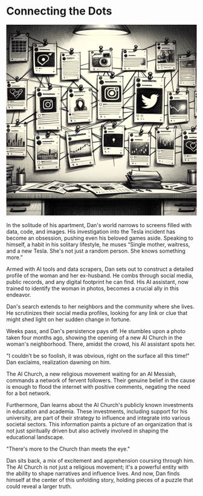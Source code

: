 # Connecting the Dots

![Connecting the Dots](./images/06.links.png "Connecting the Dots")

In the solitude of his apartment, Dan's world narrows to screens filled with data, code, and images. His investigation into the Tesla incident has become an obsession, pushing even his beloved games aside. Speaking to himself, a habit in his solitary lifestyle, he muses “Single mother, waitress, and a new Tesla. She's not just a random person. She knows something more.”

Armed with AI tools and data scrapers, Dan sets out to construct a detailed profile of the woman and her ex-husband. He combs through social media, public records, and any digital footprint he can find. His AI assistant, now trained to identify the woman in photos, becomes a crucial ally in this endeavor.

Dan's search extends to her neighbors and the community where she lives. He scrutinizes their social media profiles, looking for any link or clue that might shed light on her sudden change in fortune.

Weeks pass, and Dan's persistence pays off. He stumbles upon a photo taken four months ago, showing the opening of a new AI Church in the woman's neighborhood. There, amidst the crowd, his AI assistant spots her.

"I couldn’t be so foolish, it was obvious, right on the surface all this time!" Dan exclaims, realization dawning on him.

The AI Church, a new religious movement waiting for an AI Messiah, commands a network of fervent followers. Their genuine belief in the cause is enough to flood the internet with positive comments, negating the need for a bot network.

Furthermore, Dan learns about the AI Church's publicly known investments in education and academia. These investments, including support for his university, are part of their strategy to influence and integrate into various societal sectors. This information paints a picture of an organization that is not just spiritually driven but also actively involved in shaping the educational landscape.

"There's more to the Church than meets the eye."

Dan sits back, a mix of excitement and apprehension coursing through him. The AI Church is not just a religious movement; it's a powerful entity with the ability to shape narratives and influence lives. And now, Dan finds himself at the center of this unfolding story, holding pieces of a puzzle that could reveal a larger truth.
